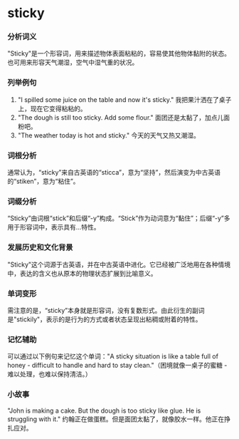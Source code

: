 # sticky

### 分析词义

  

"Sticky"是一个形容词，用来描述物体表面粘粘的，容易使其他物体黏附的状态。也可用来形容天气潮湿，空气中湿气重的状况。

  

### 列举例句

  

1.  "I spilled some juice on the table and now it's sticky." 我把果汁洒在了桌子上，现在它变得粘粘的。
2.  "The dough is still too sticky. Add some flour." 面团还是太黏了，加点儿面粉吧。
3.  "The weather today is hot and sticky." 今天的天气又热又潮湿。

  

### 词根分析

  

通常认为，“sticky”来自古英语的“sticca”，意为“坚持”，然后演变为中古英语的“stiken”，意为“粘住”。

  

### 词缀分析

  

“Sticky”由词根“stick”和后缀“-y”构成。“Stick”作为动词意为“黏住”；后缀“-y”多用于形容词中，表示具有...特性。

  

### 发展历史和文化背景

  

"Sticky"这个词源于古英语，并在中古英语中进化。它已经被广泛地用在各种情境中，表达的含义也从原本的物理状态扩展到比喻意义。

  

### 单词变形

  

需注意的是，“sticky”本身就是形容词，没有复数形式。由此衍生的副词是"stickily"，表示的是行为的方式或者状态呈现出粘稠或附着的特性。

  

### 记忆辅助

  

可以通过以下例句来记忆这个单词："A sticky situation is like a table full of honey - difficult to handle and hard to stay clean."（困境就像一桌子的蜜糖 - 难以处理，也难以保持清洁。）

  

### 小故事

  

"John is making a cake. But the dough is too sticky like glue. He is struggling with it." 约翰正在做蛋糕。但是面团太黏了，就像胶水一样。他正在挣扎应对。
